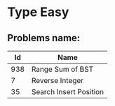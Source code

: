 # Type Easy
## Problems name:


Id  | Name
------------- | -------------
938           | Range Sum of BST
7             | Reverse Integer
35            | Search Insert Position

